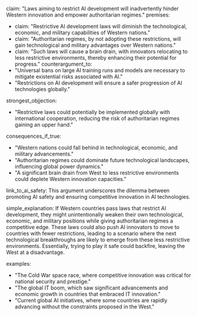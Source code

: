 claim: "Laws aiming to restrict AI development will inadvertently hinder Western innovation and empower authoritarian regimes."
premises:
  - claim: "Restrictive AI development laws will diminish the technological, economic, and military capabilities of Western nations."
  - claim: "Authoritarian regimes, by not adopting these restrictions, will gain technological and military advantages over Western nations."
  - claim: "Such laws will cause a brain drain, with innovators relocating to less restrictive environments, thereby enhancing their potential for progress."
counterargument_to:
  - "Universal bans on large AI training runs and models are necessary to mitigate existential risks associated with AI."
  - "Restrictions on AI development will ensure a safer progression of AI technologies globally."

strongest_objjection:
  - "Restrictive laws could potentially be implemented globally with international cooperation, reducing the risk of authoritarian regimes gaining an upper hand."

consequences_if_true:
  - "Western nations could fall behind in technological, economic, and military advancements."
  - "Authoritarian regimes could dominate future technological landscapes, influencing global power dynamics."
  - "A significant brain drain from West to less restrictive environments could deplete Western innovation capacities."

link_to_ai_safety: This argument underscores the dilemma between promoting AI safety and ensuring competitive innovation in AI technologies.

simple_explanation: If Western countries pass laws that restrict AI development, they might unintentionally weaken their own technological, economic, and military positions while giving authoritarian regimes a competitive edge. These laws could also push AI innovators to move to countries with fewer restrictions, leading to a scenario where the next technological breakthroughs are likely to emerge from these less restrictive environments. Essentially, trying to play it safe could backfire, leaving the West at a disadvantage.

examples:
  - "The Cold War space race, where competitive innovation was critical for national security and prestige."
  - "The global IT boom, which saw significant advancements and economic growth in countries that embraced IT innovation."
  - "Current global AI initiatives, where some countries are rapidly advancing without the constraints proposed in the West."